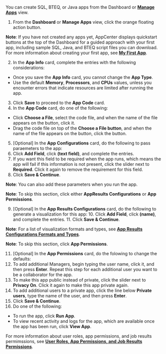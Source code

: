 You can create SQL, BTEQ, or Java apps from the Dashboard or **[Manage Apps](managing-apps.md)** view. 

1. From the **Dashboard** or **Manage Apps** view, click the orange floating action button. 

  **Note**:  If you have not created any apps yet, AppCenter displays quickstart buttons at the top of the Dashboard for a guided approach with your first app, including sample SQL, Java, and BTEQ script files you can download. For more information about creating your first app, see **[My First App](my-first-app.md)**. 

2. In the **App Info** card, complete the entries with the following considerations:
  * Once you save the **App Info** card, you cannot change the **App Type**.
  * Use the default **Memory**, **Processors**, and **CPUs** values, unless you encounter errors that indicate resources are limited after running the app.
3. Click **Save** to proceed to the **App Code** card.
4. In the **App Code** card, do one of the following:
  * Click **Choose a File**, select the code file, and when the name of the file appears on the button, click it.
  * Drag the code file on top of the **Choose a File button**, and when the name of the file appears on the button, click the button.
5. [Optional] In the **App Configurations** card, do the following to pass paraemeters to the app:
  6. Click **Add Field**, click **(text field)**, and complete the entries. 
  7. If you want this field to be required when the app runs, which means the app will fail if this information is not present, click the slider next to **Required**. Click it again to remove the requirement for this field.
  8. Click **Save & Continue**.
 
 **Note**:  You can also add these parameters when you run the app.

 **Note**:  To skip this section, click either **AppResults Configurations** or **App Permissions**.
 
9. [Optional] In the **App Results Configurations** card, do the following to generate a visualization for this app:
   10. Click **Add Field**, click **(name)**, and complete the entries. 
   11. Click **Save & Continue**. 
 
  **Note**:  For a list of visualization formats and types, see **[App Results Configurations Formats and Types](app-results-configuration-formats.md)**.

  **Note**:  To skip this section, click **App Permissions**.

11. [Optional] In the **App Permissions** card, do the folowing to change the defaults:
   12. To add additional Managers, begin typing the user name, click it, and then press **Enter**. Repeat this step for each additional user you want to be a collaborator for the app.
   13. To make this app public instead of private, click the slider next to **Privacy On**. Click it again to make this app private again.
   14. To add additional users to a private app, click the line below **Private users**, type the name of the user, and then press **Enter**.
15. Click **Save & Continue**.
16. Do one of the following:
  * To run the app, click **Run App**.
  * To view recent activity and logs for the app, which are available once the app has been run, click **View App**.

For more information about user roles, app permissions, and job results permimssions, see **[User Roles, App Permissions, and Job Results Permissions](app-permission-user-role.md)**.
